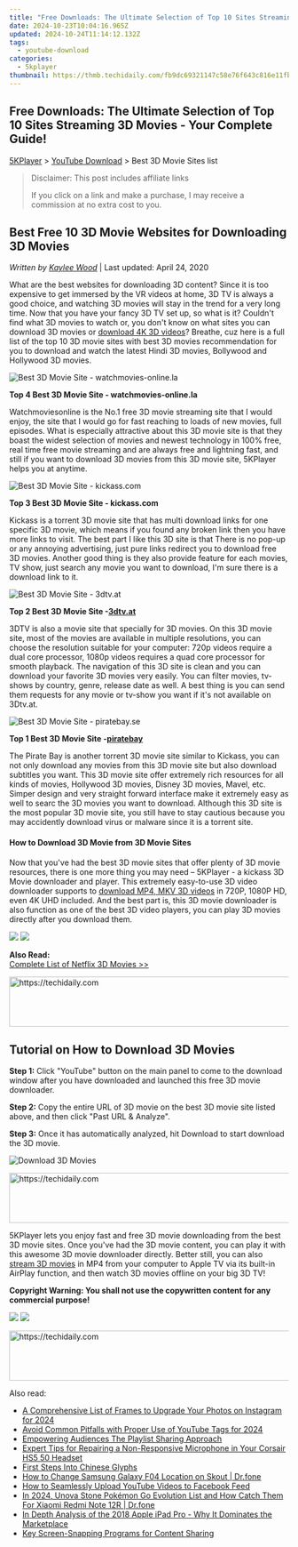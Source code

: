 ```yaml
---
title: "Free Downloads: The Ultimate Selection of Top 10 Sites Streaming 3D Movies - Your Complete Guide!"
date: 2024-10-23T10:04:16.965Z
updated: 2024-10-24T11:14:12.132Z
tags:
  - youtube-download
categories:
  - 5kplayer
thumbnail: https://thmb.techidaily.com/fb9dc69321147c58e76f643c816e11fbbc732b6fd56c746767b53b83551e6f78.jpg
---
```


## Free Downloads: The Ultimate Selection of Top 10 Sites Streaming 3D Movies - Your Complete Guide!

[5KPlayer](https://tools.techidaily.com/5kplayer/products/) \> [YouTube Download](https://tools.techidaily.com/5kplayer/youtube-download/) \> Best 3D Movie Sites list 

>  Disclaimer: This post includes affiliate links
>
>  If you click on a link and make a purchase, I may receive a commission at no extra cost to you.
>

## Best Free 10 3D Movie Websites for Downloading 3D Movies

 _Written by [Kaylee Wood](https://www.quora.com/profile/Amanda-Hu-21)_ | Last updated: April 24, 2020 

What are the best websites for downloading 3D content? Since it is too expensive to get immersed by the VR videos at home, 3D TV is always a good choice, and watching 3D movies will stay in the trend for a very long time. Now that you have your fancy 3D TV set up, so what is it? Couldn't find what 3D movies to watch or, you don't know on what sites you can download 3D movies or [download 4K 3D videos](https://tools.techidaily.com/winxdvd/winxvideo-ai/)? Breathe, cuz here is a full list of the top 10 3D movie sites with best 3D movies recommendation for you to download and watch the latest Hindi 3D movies, Bollywood and Hollywood 3D movies. 

![Best 3D Movie Site - watchmovies-online.la](https://www.5kplayer.com/youtube-download/img/3d-list-7.jpg)

**Top 4 Best 3D Movie Site - watchmovies-online.la**

Watchmoviesonline is the No.1 free 3D movie streaming site that I would enjoy, the site that I would go for fast reaching to loads of new movies, full episodes. What is especially attractive about this 3D movie site is that they boast the widest selection of movies and newest technology in 100% free, real time free movie streaming and are always free and lightning fast, and still if you want to download 3D movies from this 3D movie site, 5KPlayer helps you at anytime. 

![Best 3D Movie Site - kickass.com](https://www.5kplayer.com/youtube-download/img/3d-list-8.jpg) 

**Top 3 Best 3D Movie Site - kickass.com**

Kickass is a torrent 3D movie site that has multi download links for one specific 3D movie, which means if you found any broken link then you have more links to visit. The best part I like this 3D site is that There is no pop-up or any annoying advertising, just pure links redirect you to download free 3D movies. Another good thing is they also provide feature for each movies, TV show, just search any movie you want to download, I'm sure there is a download link to it.

![Best 3D Movie Site - 3dtv.at](https://www.5kplayer.com/youtube-download/img/3d-list-9.jpg) 

**Top 2 Best 3D Movie Site -[3dtv.at](https://www.3dtv.at/)**

3DTV is also a movie site that specially for 3D movies. On this 3D movie site, most of the movies are available in multiple resolutions, you can choose the resolution suitable for your computer: 720p videos require a dual core processor, 1080p videos requires a quad core processor for smooth playback. The navigation of this 3D site is clean and you can download your favorite 3D movies very easily. You can filter movies, tv-shows by country, genre, release date as well. A best thing is you can send them requests for any movie or tv-show you want if it's not available on 3Dtv.at. 

![Best 3D Movie Site - piratebay.se](https://www.5kplayer.com/youtube-download/img/3d-list-10.jpg) 

**Top 1 Best 3D Movie Site -[piratebay](https://thepirate-bay.org/)**

The Pirate Bay is another torrent 3D movie site similar to Kickass, you can not only download any movies from this 3D movie site but also download subtitles you want. This 3D movie site offer extremely rich resources for all kinds of movies, Hollywood 3D movies, Disney 3D movies, Mavel, etc. Simper design and very straight forward interface make it extremely easy as well to searc the 3D movies you want to download. Although this 3D site is the most popular 3D movie site, you still have to stay cautious because you may accidently download virus or malware since it is a torrent site. 

#### **How to Download 3D Movie from 3D Movie Sites**

Now that you've had the best 3D movie sites that offer plenty of 3D movie resources, there is one more thing you may need – 5KPlayer - a kickass 3D Movie downloader and player. This extremely easy-to-use 3D video downloader supports to [download MP4, MKV 3D videos](https://tools.techidaily.com/5kplayer/youtube-download/) in 720P, 1080P HD, even 4K UHD included. And the best part is, this 3D movie downloader is also function as one of the best 3D video players, you can play 3D movies directly after you download them. 

[![](https://www.5kplayer.com/youtube-download/../button/freedownwhitewin.png)](https://tools.techidaily.com/5kplayer/products/) [![](https://www.5kplayer.com/youtube-download/../button/freedownbackmac.png)](https://tools.techidaily.com/5kplayer/products/) 

**Also Read:**  
[Complete List of Netflix 3D Movies >>](https://tools.techidaily.com/5kplayer/youtube-download/)

<!-- affiliate ads begin -->
<a href="https://unicoeye.pxf.io/c/5597632/2134221/18498" target="_top" id="2134221">
  <img src="//a.impactradius-go.com/display-ad/18498-2134221" border="0" alt="https://techidaily.com" width="728" height="90"/>
</a>
<img height="0" width="0" src="https://unicoeye.pxf.io/i/5597632/2134221/18498" style="position:absolute;visibility:hidden;" border="0" />
<!-- affiliate ads end -->

## Tutorial on How to Download 3D Movies

**Step 1:** Click "YouTube" button on the main panel to come to the download window after you have downloaded and launched this free 3D movie downloader.

**Step 2:** Copy the entire URL of 3D movie on the best 3D movie site listed above, and then click "Past URL & Analyze".

**Step 3:** Once it has automatically analyzed, hit Download to start download the 3D movie. 

![Download 3D Movies](https://www.5kplayer.com/youtube-download/img/download-3d-moives-xsy-0325.jpg) 

<!-- affiliate ads begin -->
<a href="https://aligracehair.sjv.io/c/5597632/2016170/19272" target="_top" id="2016170">
  <img src="//a.impactradius-go.com/display-ad/19272-2016170" border="0" alt="https://techidaily.com" width="728" height="90"/>
</a>
<img height="0" width="0" src="https://aligracehair.sjv.io/i/5597632/2016170/19272" style="position:absolute;visibility:hidden;" border="0" />
<!-- affiliate ads end -->

 5KPlayer lets you enjoy fast and free 3D movie downloading from the best 3D movie sites. Once you've had the 3D movie content, you can play it with this awesome 3D movie downloader directly. Better still, you can also [stream 3D movies](https://tools.techidaily.com/5kplayer/airplay/) in MP4 from your computer to Apple TV via its built-in AirPlay function, and then watch 3D movies offline on your big 3D TV! 

**Copyright Warning: You shall not use the copywritten content for any commercial purpose!**

[![](https://www.5kplayer.com/youtube-download/../button/freedownwhitewin.png)](https://tools.techidaily.com/5kplayer/products/) [![](https://www.5kplayer.com/youtube-download/../button/freedownbackmac.png)](https://tools.techidaily.com/5kplayer/products/)

<!-- affiliate ads begin -->
<a href="https://aligracehair.sjv.io/c/5597632/1938750/19272" target="_top" id="1938750">
  <img src="//a.impactradius-go.com/display-ad/19272-1938750" border="0" alt="https://techidaily.com" width="728" height="90"/>
</a>
<img height="0" width="0" src="https://aligracehair.sjv.io/i/5597632/1938750/19272" style="position:absolute;visibility:hidden;" border="0" />
<!-- affiliate ads end -->

<ins class="adsbygoogle"
     style="display:block"
     data-ad-format="autorelaxed"
     data-ad-client="ca-pub-7571918770474297"
     data-ad-slot="1223367746"></ins>

<ins class="adsbygoogle"
     style="display:block"
     data-ad-client="ca-pub-7571918770474297"
     data-ad-slot="8358498916"
     data-ad-format="auto"
     data-full-width-responsive="true"></ins>

<span class="atpl-alsoreadstyle">Also read:</span>
<div><ul>
<li><a href="https://instagram-videos.techidaily.com/a-comprehensive-list-of-frames-to-upgrade-your-photos-on-instagram-for-2024/"><u>A Comprehensive List of Frames to Upgrade Your Photos on Instagram for 2024</u></a></li>
<li><a href="https://youtube-video-recordings.techidaily.com/avoid-common-pitfalls-with-proper-use-of-youtube-tags-for-2024/"><u>Avoid Common Pitfalls with Proper Use of YouTube Tags for 2024</u></a></li>
<li><a href="https://youtube-video-recordings.techidaily.com/empowering-audiences-the-playlist-sharing-approach/"><u>Empowering Audiences The Playlist Sharing Approach</u></a></li>
<li><a href="https://win-howtos.techidaily.com/expert-tips-for-repairing-a-non-responsive-microphone-in-your-corsair-hs5-50-headset/"><u>Expert Tips for Repairing a Non-Responsive Microphone in Your Corsair HS5 50 Headset</u></a></li>
<li><a href="https://mondly-stories.techidaily.com/first-steps-into-chinese-glyphs/"><u>First Steps Into Chinese Glyphs</u></a></li>
<li><a href="https://location-social.techidaily.com/how-to-change-samsung-galaxy-f04-location-on-skout-drfone-by-drfone-virtual-android/"><u>How to Change Samsung Galaxy F04 Location on Skout | Dr.fone</u></a></li>
<li><a href="https://youtube-video-recordings.techidaily.com/how-to-seamlessly-upload-youtube-videos-to-facebook-feed/"><u>How to Seamlessly Upload YouTube Videos to Facebook Feed</u></a></li>
<li><a href="https://android-pokemon-go.techidaily.com/in-2024-unova-stone-pokemon-go-evolution-list-and-how-catch-them-for-xiaomi-redmi-note-12r-drfone-by-drfone-virtual-android/"><u>In 2024, Unova Stone Pokémon Go Evolution List and How Catch Them For Xiaomi Redmi Note 12R | Dr.fone</u></a></li>
<li><a href="https://buynow-reviews.techidaily.com/in-depth-analysis-of-the-2018-apple-ipad-pro-why-it-dominates-the-marketplace/"><u>In Depth Analysis of the 2018 Apple iPad Pro - Why It Dominates the Marketplace</u></a></li>
<li><a href="https://youtube-video-recordings.techidaily.com/key-screen-snapping-programs-for-content-sharing/"><u>Key Screen-Snapping Programs for Content Sharing</u></a></li>
</ul></div>

